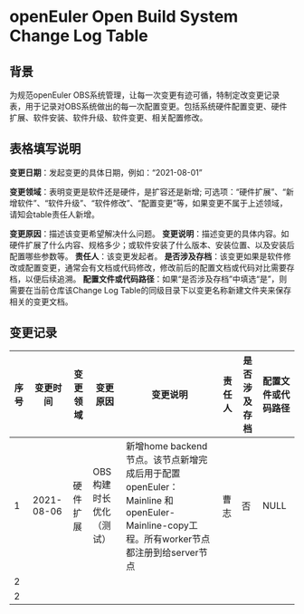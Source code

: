 # openEuler Open Build System Change Log Table

## 背景
为规范openEuler OBS系统管理，让每一次变更有迹可循，特制定改变更记录表，用于记录对OBS系统做出的每一次配置变更。包括系统硬件配置变更、硬件扩展、软件安装、软件升级、软件变更、相关配置修改。
	

## 表格填写说明

**变更日期**：发起变更的具体日期，例如：“2021-08-01”

**变更领域**：表明变更是软件还是硬件，是扩容还是新增; 可选项：“硬件扩展”、“新增软件”、“软件升级”、“软件修改”、“配置变更”等，如果变更不属于上述领域，请知会table责任人新增。

**变更原因**：描述该变更希望解决什么问题。
**变更说明**：描述变更的具体内容。如硬件扩展了什么内容、规格多少；或软件安装了什么版本、安装位置、以及安装后配置哪些参数等。
**责任人**：该变更发起者。
**是否涉及存档**：该变更如果是软件修改或配置变更，通常会有文档或代码修改，修改前后的配置文档或代码对比需要存档，以便后续追溯。
**配置文件或代码路径**：如果“是否涉及存档”中填选“是”，则需要在当前仓库该Change Log Table的同级目录下以变更名称新建文件夹来保存相关的变更文档。

## 变更记录

|序号|变更时间|变更领域|变更原因|变更说明|责任人|是否涉及存档|配置文件或代码路径|
|--|--|--|--|--|--|--|--|
| 1 | 2021-08-06 | 硬件扩展|OBS构建时长优化（测试）|新增home backend节点。该节点新增完成后用于配置openEuler：Mainline 和openEuler-Mainline-copy工程。所有worker节点都注册到给server节点|曹志  |否|NULL|
| 2 |  |  |  |  |  |
| 2 |  |  |  |  |

